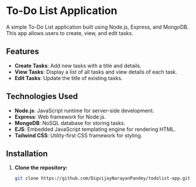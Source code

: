 # To-Do List Application

A simple To-Do List application built using Node.js, Express, and MongoDB. This app allows users to create, view, and edit tasks.

## Features

- **Create Tasks**: Add new tasks with a title and details.
- **View Tasks**: Display a list of all tasks and view details of each task.
- **Edit Tasks**: Update the title of existing tasks.

## Technologies Used

- **Node.js**: JavaScript runtime for server-side development.
- **Express**: Web framework for Node.js.
- **MongoDB**: NoSQL database for storing tasks.
- **EJS**: Embedded JavaScript templating engine for rendering HTML.
- **Tailwind CSS**: Utility-first CSS framework for styling.

## Installation

1. **Clone the repository:**

   ```bash
   git clone https://github.com/DigvijayNarayanPandey/todolist-app.git
